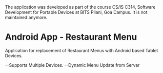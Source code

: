  The application was developed as part of the course CS/IS C314, Software Development for Portable Devices at BITS Pilani, Goa Campus. It is not maintained anymore. 

Android App - Restaurant Menu 
==============================

Application for replacement of Restaurant Menus with Android based Tablet Devices. 

--Supports Multiple Devices.
--Dynamic Menu Update from Server

